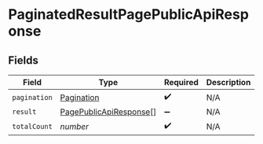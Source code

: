 # PaginatedResultPagePublicApiResponse


## Fields

| Field                                                                   | Type                                                                    | Required                                                                | Description                                                             |
| ----------------------------------------------------------------------- | ----------------------------------------------------------------------- | ----------------------------------------------------------------------- | ----------------------------------------------------------------------- |
| `pagination`                                                            | [Pagination](../../models/shared/pagination.md)                         | :heavy_check_mark:                                                      | N/A                                                                     |
| `result`                                                                | [PagePublicApiResponse](../../models/shared/pagepublicapiresponse.md)[] | :heavy_minus_sign:                                                      | N/A                                                                     |
| `totalCount`                                                            | *number*                                                                | :heavy_check_mark:                                                      | N/A                                                                     |